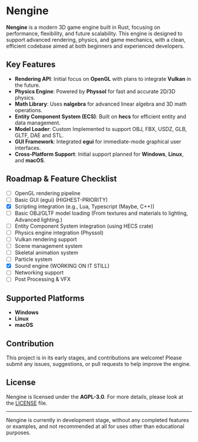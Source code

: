 # Nengine

**Nengine** is a modern 3D game engine built in Rust, focusing on performance, flexibility, and future scalability. This engine is designed to support advanced rendering, physics, and game mechanics, with a clean, efficient codebase aimed at both beginners and experienced developers.

## Key Features

- **Rendering API**: Initial focus on **OpenGL** with plans to integrate **Vulkan** in the future.
- **Physics Engine**: Powered by **Physsol** for fast and accurate 2D/3D physics.
- **Math Library**: Uses **nalgebra** for advanced linear algebra and 3D math operations.
- **Entity Component System (ECS)**: Built on **hecs** for efficient entity and data management.
- **Model Loader**: Custom Implemented to support OBJ, FBX, USDZ, GLB, GLTF, DAE and STL.
- **GUI Framework**: Integrated **egui** for immediate-mode graphical user interfaces.
- **Cross-Platform Support**: Initial support planned for **Windows**, **Linux**, and **macOS**.

## Roadmap & Feature Checklist

- [ ] OpenGL rendering pipeline
- [ ] Basic GUI (egui) (HIGHEST-PRIORITY)
- [x] Scripting integration (e.g., Lua, Typescript (Maybe, C++))
- [ ] Basic OBJ/GLTF model loading (From textures and materials to lighting, Advanced lighting.)
- [ ] Entity Component System integration (using HECS crate)
- [ ] Physics engine integration (Physsol)
- [ ] Vulkan rendering support
- [ ] Scene management system
- [ ] Skeletal animation system
- [ ] Particle system
- [x] Sound engine (WORKING ON IT STILL)
- [ ] Networking support
- [ ] Post Processing & VFX

## Supported Platforms

- **Windows**
- **Linux**
- **macOS**

## Contribution

This project is in its early stages, and contributions are welcome! Please submit any issues, suggestions, or pull requests to help improve the engine.

## License

Nengine is licensed under the **AGPL-3.0**. For more details, please look at the [LICENSE](LICENSE) file.

---

Nengine is currently in development stage, without any completed features or examples, and not recommended at all for uses other than educational purposes.
